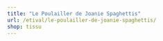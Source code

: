 ```yaml
---
title: "Le Poulailler de Joanie Spaghettis"
url: /etival/le-poulailler-de-joanie-spaghettis/
shop: tissu
---
```

